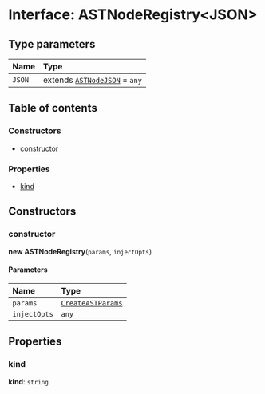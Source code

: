 # Interface: ASTNodeRegistry\<JSON>

## Type parameters

| Name | Type |
| :------ | :------ |
| `JSON` | extends [`ASTNodeJSON`](/en/auto-docs/free-layout-editor/interfaces/ASTNodeJSON.md) = `any` |

## Table of contents

### Constructors

* [constructor](/en/auto-docs/free-layout-editor/interfaces/ASTNodeRegistry.md#constructor)

### Properties

* [kind](/en/auto-docs/free-layout-editor/interfaces/ASTNodeRegistry.md#kind)

## Constructors

### constructor

**new ASTNodeRegistry**(`params`, `injectOpts`)

#### Parameters

| Name | Type |
| :------ | :------ |
| `params` | [`CreateASTParams`](/en/auto-docs/free-layout-editor/interfaces/CreateASTParams.md) |
| `injectOpts` | `any` |

## Properties

### kind

**kind**: `string`
